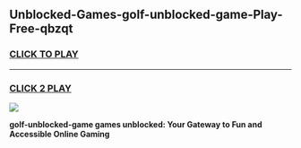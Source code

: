 
## Unblocked-Games-golf-unblocked-game-Play-Free-qbzqt
<h3>
<a href="https://premium76.site?title=golf-unblocked-game&ref=22A">CLICK TO PLAY</a></h3>
<hr>

<h3>
<a href="https://premium76.site?title=golf-unblocked-game&ref=22A">CLICK 2 PLAY</a>
  
</h3>

<a href="https://premium76.site?title=golf-unblocked-game&ref=22A"><img src="https://clearcache.store/games.png"></a>


**golf-unblocked-game games unblocked: Your Gateway to Fun and Accessible Online Gaming**
